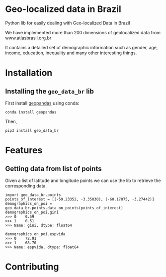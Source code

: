 # Geo-localized data in Brazil

Python lib for easily dealing with Geo-localized Data in Brazil

We have implemented more than 200 dimensions of geolocalized data from www.atlasbrasil.org.br

It contains a detailed set of demographic information such as gender, age, income, education, inequality and many other interesting things.

# Installation

## Installing the `geo_data_br` lib

First install [geopandas](http://geopandas.org/install.html) using conda:

    conda install geopandas

Then,

    pip3 install geo_data_br

# Features

## Getting data from list of points

Given a list of latitude and longitude points we can use the lib to retrieve the corresponding data.

    import geo_data_br.points
    points_of_interest = [(-59.23352, -3.35030), (-60.17875, -3.27442)]
    demographics_on_poi = geo_data_br.points.data_on_points(points_of_interest)
    demographics_on_poi.gini
    >>> 0    0.59
    >>> 1    0.51
    >>> Name: gini, dtype: float64

    demographics_on_poi.espvida
    >>> 0    72.91
    >>> 1    68.70
    >>> Name: espvida, dtype: float64


# Contributing
